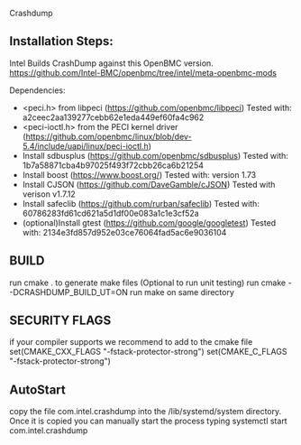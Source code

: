 Crashdump

## Installation Steps:
Intel Builds CrashDump against this OpenBMC version.
https://github.com/Intel-BMC/openbmc/tree/intel/meta-openbmc-mods

Dependencies:
- <peci.h> from libpeci (https://github.com/openbmc/libpeci)
    Tested with: a2ceec2aa139277cebb62e1eda449ef60fa4c962
- <peci-ioctl.h> from the PECI kernel driver (https://github.com/openbmc/linux/blob/dev-5.4/include/uapi/linux/peci-ioctl.h)
- Install sdbusplus (https://github.com/openbmc/sdbusplus)
    Tested with: 1b7a58871cba4b97025f493f72cbb26ca6b21254
- Install boost (https://www.boost.org/) Tested with: version 1.73
- Install CJSON (https://github.com/DaveGamble/cJSON) Tested with verison v1.7.12
- Install safeclib (https://github.com/rurban/safeclib)
    Tested with: 60786283fd61cd621a5d1df00e083a1c1e3cf52a
- (optional)Install gtest (https://github.com/google/googletest)
    Tested with: 2134e3fd857d952e03ce76064fad5ac6e9036104

## BUILD
run cmake . to generate make files
(Optional to run unit testing) run cmake --DCRASHDUMP_BUILD_UT=ON
run make on same directory

## SECURITY FLAGS
if your compiler supports we recommend to add to the cmake file
set(CMAKE_CXX_FLAGS "-fstack-protector-strong")
set(CMAKE_C_FLAGS "-fstack-protector-strong")

## AutoStart
copy the file com.intel.crashdump into the /lib/systemd/system directory.
Once it is copied you can manually start the process typing systemctl start
    com.intel.crashdump

